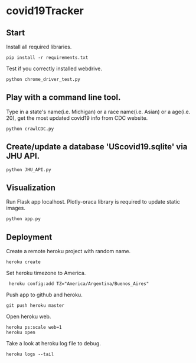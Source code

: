 # covid19Tracker
## Start
Install all required libraries.
```
pip install -r requirements.txt
```

Test if you correctly installed webdrive.
```
python chrome_driver_test.py
```

## Play with a command line tool.
Type in a state's name(i.e. Michigan) or a race name(i.e. Asian) or a age(i.e. 20), get the most updated covid19 info from CDC website.
```
python crawlCDC.py
```

## Create/update a database 'UScovid19.sqlite' via JHU API. 

```
python JHU_API.py
```

## Visualization
Run Flask app localhost. Plotly-oraca library is required to update static images.

```
python app.py
```

## Deployment
Create a remote heroku project with random name.
```
heroku create
```
Set heroku timezone to America.
```
 heroku config:add TZ="America/Argentina/Buenos_Aires"
```
Push app to github and heroku.
```
git push heroku master
```
Open heroku web.
```
heroku ps:scale web=1
heroku open
```
Take a look at heroku log file to debug.
```
heroku logs --tail
```
